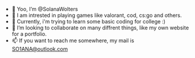 - 👋 Yoo, I’m @SolanaWolters
- 👀 I am intrested in playing games like valorant, cod, cs:go and others.
- 🌱 Currently, i'm trying to learn some basic coding for college :)
- 💞️ I’m looking to collaborate on many diffrent things, like my own website for a portfolio.
- 📫 If you want to reach me somewhere, my mail is SO1ANA@outlook.com

<!---
SolanaWolters is a ✨ special ✨ repository because its `README.md` (this file) appears on your GitHub profile.
You can click the Preview link to take a look at your changes.
--->
